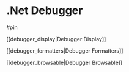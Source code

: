 # .Net Debugger

#pin


[[debugger_display|Debugger Display]]

[[debugger_formatters|Debugger Formatters]]

[[debugger_browsable|Debugger Browsable]]